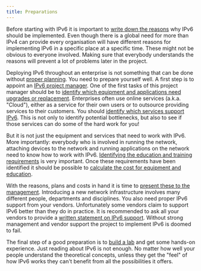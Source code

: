 ```yaml
---
title: Preparations
---
```


Before starting with IPv6 it is important to [write down the
reasons](incentives) why IPv6 should be implemented.  Even though there is a
global need for more than IPv4 can provide every organisation will have
different reasons for implementing IPv6 in a specific place at a specific
time.  These might not be obvious to everyone involved.  Making sure that
everybody understands the reasons will prevent a lot of problems later in
the project.

Deploying IPv6 throughout an enterprise is not something that can be done
without [proper planning](planning).  You need to prepare yourself well.  A
first step is to appoint an [IPv6 project manager](project_manager).  One of
the first tasks of this project manager should be to [identify which
equipment and applications need upgrades or
replacement](identify_equipment).  Enterprises often use online services
(a.k.a.  "Cloud"), either as a service for their own users or to outsource
providing services to their customers.  You should [identify which services
support IPv6](identify_services).  This is not only to identify potential
bottlenecks, but also to see if those services can do some of the hard work
for you!

But it is not just the equipment and services that need to work with IPv6. 
More importantly: everybody who is involved in running the network,
attaching devices to the network and running applications on the network
need to know how to work with IPv6.  [Identifying the education and training
requirements](training_requirements) is very important.  Once these
requirements have been identified it should be possible to [calculate the
cost for equipment and education](calculate_cost).

With the reasons, plans and costs in hand it is time to [present these to
the management](present_to_management).  Introducing a new network
infrastructure involves many different people, departments and disciplines. 
You also need proper IPv6 support from your vendors. Unfortunately some vendors
claim to support IPv6 better than they do in practice. It is recommended to
ask all your vendors to provide a [written statement on IPv6
support](vendor_commitment). Without strong management and vendor support the
project to implement IPv6 is doomed to fail.  

The final step of a good preparation is to [build a lab](build_lab) and get
some hands-on experience.  Just reading about IPv6 is not enough.  No matter
how well your people understand the theoretical concepts, unless they get the
"feel" of how IPv6 works they can't benefit from all the possibilities it
offers.
